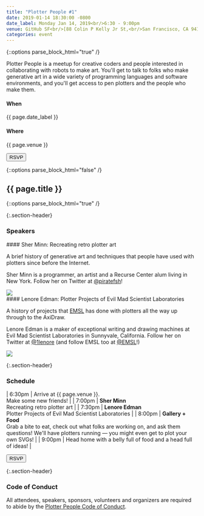 ```yaml
---
title: "Plotter People #1"
date: 2019-01-14 18:30:00 -0800
date_label: Monday Jan 14, 2019<br/>6:30 - 9:00pm
venue: GitHub SF<br/>[88 Colin P Kelly Jr St,<br/>San Francisco, CA 94107](https://goo.gl/maps/fY73YaqfztR2)
categories: event
---
```


{::options parse_block_html="true" /}

Plotter People is a meetup for creative coders and people interested in collaborating with robots to make art. You'll get to talk to folks who make generative art in a wide variety of programming languages and software environments, and you'll get access to pen plotters and the people who make them.

<div class="when-and-where">
<div class="when">
<h4>When</h4>
{{ page.date_label }}
</div>
<div class="where">
<h4>Where</h4>
{{ page.venue }}
</div>
</div>

<button class="rsvp" onclick="alert('cool')">RSVP</button>

{::options parse_block_html="false" /}

<div class="squiggly">
	<h2>{{ page.title }}</h2>
</div>

{::options parse_block_html="true" /}

{:.section-header}
### Speakers

<div class="speaker">
<div class="speaker-description">
#### Sher Minn: Recreating retro plotter art

A brief history of generative art and techniques that people have used with
plotters since before the Internet.

Sher Minn is a programmer, an artist and a Recurse Center alum living in New
York. Follow her on Twitter at [@piratefsh](https://twitter.com/piratefsh)!
</div>
<img src="{{ site.baseurl }}/assets/img/sherr.jpg" class="speaker-image" />
</div>


<div class="speaker">
<div class="speaker-description">
#### Lenore Edman: Plotter Projects of Evil Mad Scientist Laboratories

A history of projects that [EMSL](https://www.evilmadscientist.com/) has done
with plotters all the way up through to the AxiDraw.

Lenore Edman is a maker of exceptional writing and drawing machines at Evil Mad
Scientist Laboratories in Sunnyvale, California. Follow her on Twitter at
[@1lenore](https://twitter.com/1lenore) (and follow EMSL too at
[@EMSL](https://twitter.com/EMSL)!)
</div>
<img src="{{ site.baseurl }}/assets/img/lenore.jpg" class="speaker-image" />
</div>

{:.section-header}
### Schedule

| 6:30pm | Arrive at {{ page.venue }}.<br/>Make some new friends! |
| 7:00pm | **Sher Minn**<br/>Recreating retro plotter art |
| 7:30pm | **Lenore Edman**<br/>Plotter Projects of Evil Mad Scientist Laboratories |
| 8:00pm | **Gallery + Food**<br/>Grab a bite to eat, check out what folks are working on, and ask them questions! We'll have plotters running — you might even get to plot your own SVGs! |
| 9:00pm | Head home with a belly full of food and a head full of ideas! |

<!-- another rsvp button for good measure -->
<button class="rsvp" onclick="alert('cool')">RSVP</button>

{:.section-header}
### Code of Conduct

All attendees, speakers, sponsors, volunteers and organizers are required to
abide by the [Plotter People Code of Conduct][coc].

[coc]: /codeofconduct.html
